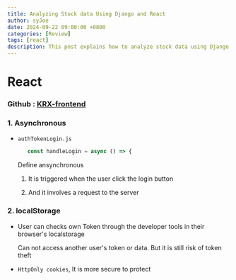 ```yaml
---
title: Analyzing Stock data Using Django and React
author: syJoe
date: 2024-09-22 09:00:00 +0800
categories: [Review]
tags: [react]
description: This post explains how to analyze stock data using Django and React. Learn about natural language processing (NLP) and API usage.
---
```


# React

### Github : [KRX-frontend](https://github.com/syjoe02/Krx-frontend)

### 1. **Asynchronous**

- `authTokenLogin.js`

   ```js
      const handleLogin = async () => {
   ```

   Define ansynchronous
   
   1. It is triggered when the user click the login button

   2. And it involves a request to the server

### 2. **localStorage** 

- User can checks own Token through the developer tools in their browser's localstorage

   Can not access another user's token or data. But it is still risk of token theft

- `HttpOnly cookies`, It is more secure to protect

